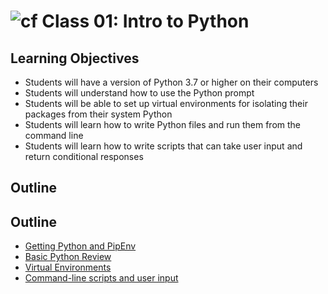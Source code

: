 # ![cf](http://i.imgur.com/7v5ASc8.png) Class 01: Intro to Python

## Learning Objectives

- Students will have a version of Python 3.7 or higher on their computers
- Students will understand how to use the Python prompt
- Students will be able to set up virtual environments for isolating their packages from their system Python
- Students will learn how to write Python files and run them from the command line
- Students will learn how to write scripts that can take user input and return conditional responses

## Outline
## Outline
- [Getting Python and PipEnv]
- [Basic Python Review]
- [Virtual Environments]
- [Command-line scripts and user input]

<!-- links -->
[Getting Python and PipEnv]: ./notes/python_pip.md
[Virtual Environments]: ./notes/virtual_envs.md
[Basic Python Review]: ./notes/syntax.md
[Command-line scripts and user input]: ./notes/user_input.md
